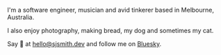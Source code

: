 I'm a software engineer, musician and avid tinkerer based in Melbourne, Australia.

I also enjoy photography, making bread, my dog and sometimes my cat.

Say 👋 at hello@sjsmith.dev and follow me on [Bluesky](https://bsky.app/profile/sjsmith.dev).
